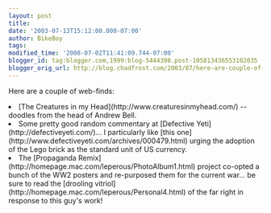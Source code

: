 ```yaml
---
layout: post
title: 
date: '2003-07-13T15:12:00.000-07:00'
author: BikeBoy
tags: 
modified_time: '2008-07-02T11:41:09.744-07:00'
blogger_id: tag:blogger.com,1999:blog-5444398.post-105813436553102035
blogger_orig_url: http://blog.chadfrost.com/2003/07/here-are-couple-of-web-finds-creatures.shtml
---
```


Here are a couple of web-finds: 

<li>[The Creatures in my Head](http://www.creaturesinmyhead.com/) -- doodles 
from the head of Andrew Bell. 

<li>Some pretty good random commentary at [Defective 
Yeti](http://defectiveyeti.com/)... I particularly like [this 
one](http://www.defectiveyeti.com/archives/000479.html) urging the adoption of 
the Lego brick as the standard unit of US currency. 

<li>The [Propaganda Remix](http://homepage.mac.com/leperous/PhotoAlbum1.html) 
project co-opted a bunch of the WW2 posters and re-purposed them for the 
current war... be sure to read the [drooling 
vitriol](http://homepage.mac.com/leperous/Personal4.html) of the far right in 
response to this guy's work! 